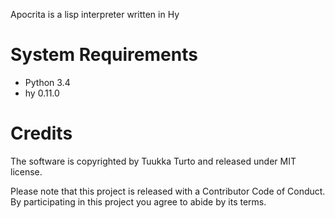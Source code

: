 Apocrita is a lisp interpreter written in Hy

System Requirements
===================
- Python 3.4
- hy 0.11.0

Credits
=======
The software is copyrighted by Tuukka Turto and released under MIT license.

Please note that this project is released with a Contributor Code of Conduct. By participating in this project you agree to abide by its terms.
